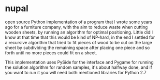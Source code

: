 nupal
=====

open source Python implementation of a program that I wrote some years ago for a furniture company, with the aim to reduce waste when cutting wooden sheets, by running an algorithm for optimal positioning. Little did I know at that time that this would be kind of NP-hard, in the end I settled for a recursive algorithm that tried to fit pieces of wood to be cut on the large sheet by subdividing the remaining space after placing one piece and so forth until no more pieces could fit on a sheet.

This implementation uses PySide for the interface and Pygame for running the solution algorithm for random samples, it's about halfway done, and if you want to run it you will need both mentioned libraries for Python 2.7
